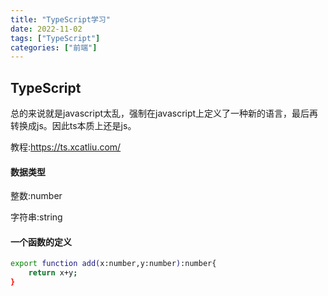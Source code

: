 ```yaml
---
title: "TypeScript学习"
date: 2022-11-02
tags: ["TypeScript"]
categories: ["前端"]
---
```


## TypeScript

总的来说就是javascript太乱，强制在javascript上定义了一种新的语言，最后再转换成js。因此ts本质上还是js。



教程:https://ts.xcatliu.com/



#### 数据类型

整数:number

字符串:string



#### 一个函数的定义

```bash
export function add(x:number,y:number):number{
	return x+y;
}
```

